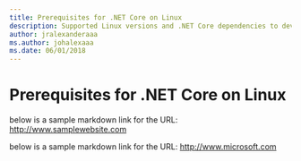 ```yaml
---
title: Prerequisites for .NET Core on Linux
description: Supported Linux versions and .NET Core dependencies to develop, deploy, and run .NET Core applications on Linux machines.
author: jralexanderaaa
ms.author: johalexaaa
ms.date: 06/01/2018
---
```

# Prerequisites for .NET Core on Linux

below is a sample markdown link for the URL: http://www.samplewebsite.com

below is a sample markdown link for the URL: http://www.microsoft.com
